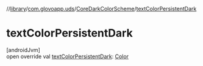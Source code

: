 //[library](../../../index.md)/[com.glovoapp.uds](../index.md)/[CoreDarkColorScheme](index.md)/[textColorPersistentDark](text-color-persistent-dark.md)

# textColorPersistentDark

[androidJvm]\
open override val [textColorPersistentDark](text-color-persistent-dark.md): [Color](https://developer.android.com/reference/kotlin/androidx/compose/ui/graphics/Color.html)
